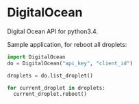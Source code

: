 DigitalOcean
============

Digital Ocean API for python3.4.

Sample application, for reboot all droplets:

``` python
import DigitalOcean
do = DigitalOcean("api_key", "client_id")

droplets = do.list_droplet()

for current_droplet in droplets:
  current_droplet.reboot()
```
